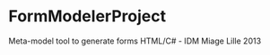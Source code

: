 FormModelerProject
==================

Meta-model tool to generate forms HTML/C# - IDM Miage Lille 2013
